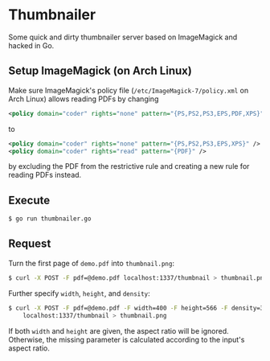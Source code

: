 # Thumbnailer

Some quick and dirty thumbnailer server based on ImageMagick and hacked
in Go.

## Setup ImageMagick (on Arch Linux)

Make sure ImageMagick's policy file (`/etc/ImageMagick-7/policy.xml` on Arch
Linux) allows reading PDFs by changing

```xml
<policy domain="coder" rights="none" pattern="{PS,PS2,PS3,EPS,PDF,XPS}" />
```

to


```xml
<policy domain="coder" rights="none" pattern="{PS,PS2,PS3,EPS,XPS}" />
<policy domain="coder" rights="read" pattern="{PDF}" />
```

by excluding the PDF from the restrictive rule and creating a new rule for
reading PDFs instead.

## Execute

```bash
$ go run thumbnailer.go
```

## Request

Turn the first page of `demo.pdf` into `thumbnail.png`:

```bash
$ curl -X POST -F pdf=@demo.pdf localhost:1337/thumbnail > thumbnail.png
```

Further specify `width`, `height`, and `density`:

```bash
$ curl -X POST -F pdf=@demo.pdf -F width=400 -F height=566 -F density=300 \
    localhost:1337/thumbnail > thumbnail.png
```

If both `width` and `height` are given, the aspect ratio will be ignored.
Otherwise, the missing parameter is calculated according to the input's aspect
ratio.
